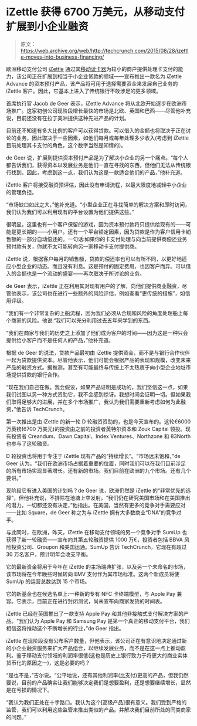 # iZettle 获得 6700 万美元，从移动支付扩展到小企业融资 

> 原文：<https://web.archive.org/web/http://techcrunch.com/2015/08/28/izettle-moves-into-business-financing/>

欧洲移动支付公司 [iZettle](https://web.archive.org/web/20230129065816/https://techcrunch.com/tag/izettle/) 通过其[移动读卡器](https://web.archive.org/web/20230129065816/https://techcrunch.com/2015/02/17/to-grow-merchant-customers-izettle-slashes-the-cost-of-its-card-readers-to-zero/)为较小的商户提供处理卡支付的能力，该公司正在扩展到相当于小企业贷款的领域——宣布推出一款名为 iZettle Advance 的资本预付产品，该产品将可用于选择需要资金来发展自己业务的 iZettle 客户。因此，它基本上进入了传统银行不敢涉足的更多领域。

首席执行官 Jacob de Geer 表示，iZettle Advance 将从北欧开始逐步在欧洲市场推广。这家初创公司现阶段增长最快的市场是北欧、英国和巴西——尽管他补充说，目前还没有在拉丁美洲提供这种先进产品的计划。

目前还不知道有多大比例的客户可以获得贷款。可以借入的金额也将取决于正在讨论的业务，因此取决于一些因素，如他们每月或每年处理多少收入(考虑到 iZettle 目前处理其卡支付的角色，这个数字当然是知情的)。

de Geer 说，扩展到提供资本预付产品是为了解决小企业的另一个痛点。“每个人都告诉我们，获得资本以发展业务是他们一直在寻找的东西，但他们无法从传统银行找到。因此，考虑到这一点，我们认为这是一款适合他们的产品，”他补充道。

iZettle 客户将接受融资预评估，因此没有申请流程，以最大限度地减轻中小企业的管理负担。

“市场缺口如此之大，”他补充道。“小型企业正在寻找简单的解决方案和即时访问，我们认为我们可以利用现有的平台设置为他们提供这些。”

很明显，这里也有一个客户保留的游戏，因为资本预付款将只提供给现有的——可能是更长期的——小用户。还有一个平台锁定因素，因为贷款是作为客户信用卡销售额的一部分自动偿还的。一句话:如果你的卡支付处理与向当前提供商偿还业务预付款有关，你就不太可能转向另一家移动卡支付提供商。

iZettle 说，根据客户每月的销售额，贷款的偿还率也可以有所不同，以更好地适应小型企业的动态。而且没有利息。这是预付的固定费用，也因客户而异。可以借入的金额也是一个流动的盛宴——再次取决于所讨论的业务。

de Geer 表示，iZettle 正在利用其对现有用户的了解，向他们提供商业融资，尽管他表示，该公司也在进行一些额外的风险评估，例如查看“更传统的措施”，如信用评级。

“我们有一个非常复杂的上船流程，因为我们必须从合规和风险的角度处理船上每个商家的风险。他说:“我们可以充分利用过去五年来学到的东西。

“我们在商家与我们的历史之上添加了他们成为客户的时间——因为这是一种只会提供给小客户而不是任何人的产品，”他补充道。

根据 de Geer 的说法，贷款产品最初由 iZettle 提供资金，而不是与银行合作伙伴一起为贷款提供资本。尽管他表示，他们可能会根据产品的表现和规模，改变未来产品的融资方式。据推测，甚至有可能最终与传统上不太热衷于向小型企业地址市场提供贷款的银行合作。

“现在我们自己在做。我会假设，如果产品证明是成功的，我们坚信这一点，如果我们试图以另一种方式资助它，我不会感到惊讶。我想时间会证明一切。但如果我们取得足够大的进展，并在多个市场推广，我认为我们需要重新考虑如何为此融资，”他告诉 TechCrunch。

第一次推出是由 iZettle 的新一轮 D 轮融资资助的，也是今天宣布的。这轮€6000 万英镑(6700 万美元)的投资由之前的投资者英特尔资本和 Zouk Capital 领投。现有投资者 Creandum、Dawn Capital、Index Ventures、Northzone 和 83North 也参与了这轮融资。

D 轮投资也将用于专注于 iZettle 现有产品的“持续增长”。“市场远未饱和，”de Geer 认为。“我们在欧洲市场占据着重要的位置，同时我们可以在我们目前涉足的所有市场实现显著增长。还有新的市场。我们目前在欧洲的九个市场。还有几个要讲。”

现阶段它有进入美国的计划吗？de Geer 说，欧洲仍然是 iZettle 的“非常优先的选择”，但他补充说，不排除在池塘上空发射。“我们仍在研究美国市场和在美国推出的潜力。一切都还没有决定，”他指出。在美国，当然有更多的竞争对手需要应对——比如 Square，de Geer 称之为与 iZettle 拥有大多数商业“DNA”的竞争对手。

与此同时，在欧洲，昨天，iZettle 在移动支付领域的另一个竞争对手 SumUp 也获得了新一轮融资——宣布向其第五轮融资提供 1000 万€，投资者包括 BBVA 风险投资公司、Groupon 和美国运通。SumUp 告诉 TechCrunch，它现在有超过 30 万名客户，预计明年会收支平衡。

它的最新资金将用于今年在 iZettle 的主场瑞典扩张，以及另一个未命名的市场，该市场将在今年晚些时候转向 EMV 支付作为其市场标准。这两个新成员将使 SumUp 的运营总数达到 15 个市场。

它的新基金也在候选名单上:一种新的专有 NFC 卡终端模型，与 Apple Pay 兼容。它表示，目前正在进行封闭测试，尚未宣布向商家发货的时间表。

iZettle 已经在英国推出了一款支持 Apple Pay 和其他非接触式支付解决方案的产品。“我们认为 Apple Pay 和 Samsung Pay 是第一个真正的移动支付平台，我们相信这将推动这个不断增长的行业，”de Geer 指出。

iZettle 在现阶段没有公布客户数量，但他表示，该公司正在有意识地决定通过新的小企业融资服务来扩大产品组合，以继续发展业务，而不是在这一点上推动盈利。鉴于移动支付领域的利润率很低(这也是历史上银行致力于将更大的商业实体货币化的原因之一)，这是必要的吗？

“是也不是，”吉尔说。“公平地说，还有其他利润率(比支付)更高的产品，但我仍然要说，目前的产品确实让我们能够决定我们是想要盈利，还是想要继续增长，显然是在亏损的情况下。

“我认为我们正处在十字路口。我认为这个[高级产品]很有意义。我们受到严格的监管，我们可以利用这些监管来推出类似的产品。并解决我们目前所处的同类商家的问题。”